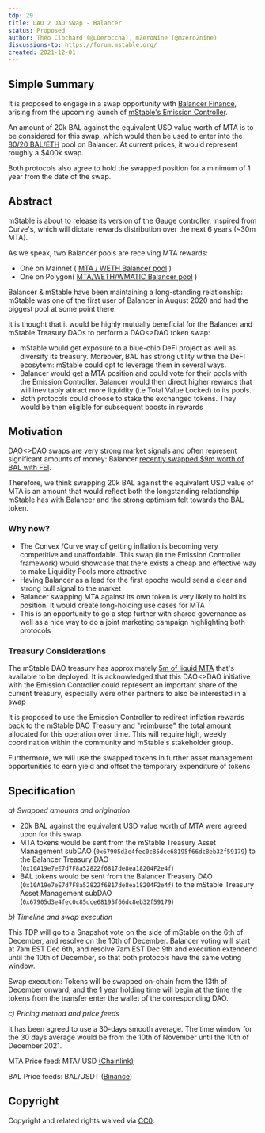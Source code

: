 ```yaml
---
tdp: 29
title: DAO 2 DAO Swap - Balancer
status: Proposed
author: Théo Clochard (@LDeroccha), mZeroNine (@mzero2nine)
discussions-to: https://forum.mstable.org/
created: 2021-12-01
---
```


## Simple Summary

It is proposed to engage in a swap opportunity with [Balancer Finance](https://balancer.fi/), arising from the upcoming launch of [mStable's Emission Controller](https://mips.mstable.org/MIPS/mip-24.html).

An amount of 20k BAL against the equivalent USD value worth of MTA is to be considered for this swap, which would then be used to enter into the [80/20 BAL/ETH](https://app.balancer.fi/#/pool/0x5c6ee304399dbdb9c8ef030ab642b10820db8f56000200000000000000000014) pool on Balancer. At current prices, it would represent roughly a $400k swap.

Both protocols also agree to hold the swapped position for a minimum of 1 year from the date of the swap.

## Abstract

mStable is about to release its version of the Gauge controller, inspired from Curve's, which will dictate rewards distribution over the next 6 years (~30m MTA).

As we speak, two Balancer pools are receiving MTA rewards:

- One on Mainnet ( [MTA / WETH Balancer pool](https://app.balancer.fi/#/pool/0xe2469f47ab58cf9cf59f9822e3c5de4950a41c49000200000000000000000089) )
- One on Polygon( [MTA/WETH/WMATIC Balancer pool](https://polygon.balancer.fi/#/pool/0x614b5038611729ed49e0ded154d8a5d3af9d1d9e00010000000000000000001d) )

Balancer & mStable have been maintaining a long-standing relationship: mStable was one of the first user of Balancer in August 2020 and had the biggest pool at some point there.

It is thought that it would be highly mutually beneficial for the Balancer and mStable Treasury DAOs to perform a DAO<>DAO token swap:

- mStable would get exposure to a blue-chip DeFi project as well as diversify its treasury. Moreover, BAL has strong utility within the DeFI ecosytem: mStable could opt to leverage them in several ways.
- Balancer would get a MTA position and could vote for their pools with the Emission Controller. Balancer would then direct higher rewards that will inevitably attract more liquidity (i.e Total Value Locked) to its pools.
- Both protocols could choose to stake the exchanged tokens. They would be then eligible for subsequent boosts in rewards

## Motivation

DAO<>DAO swaps are very strong market signals and often represent significant amounts of money: Balancer [recently swapped $9m worth of BAL with FEI](https://medium.com/balancer-protocol/balancer-dao-commits-to-dao-agreement-and-token-swap-with-fei-dao-in-unprecedented-move-fbedda688236).

Therefore, we think swapping 20k BAL against the equivalent USD value of MTA is an amount that would reflect both the longstanding relationship mStable has with Balancer and the strong optimism felt towards the BAL token.

### Why now?

- The Convex /Curve way of getting inflation is becoming very competitive and unaffordable. This swap (in the Emission Controller framework) would showcase that there exists a cheap and effective way to make Liquidity Pools more attractive
- Having Balancer as a lead for the first epochs would send a clear and strong bull signal to the market
- Balancer swapping MTA against its own token is very likely to hold its position. It would create long-holding use cases for MTA
- This is an opportunity to go a step further with shared governance as well as a nice way to do a joint marketing campaign highlighting both protocols

### Treasury Considerations

The mStable DAO treasury has approximately [5m of liquid MTA](https://etherscan.io/address/0x3dd46846eed8d147841ae162c8425c08bd8e1b41) that's available to be deployed. It is acknowledged that this DAO<>DAO initiative with the Emission Controller could represent an important share of the current treasury, especially were other partners to also be interested in a swap

It is proposed to use the Emission Controller to redirect inflation rewards back to the mStable DAO Treasury and "reimburse" the total amount allocated for this operation over time. This will require high, weekly coordination within the community and mStable's stakeholder group.

Furthermore, we will use the swapped tokens in further asset management opportunities to earn yield and offset the temporary expenditure of tokens

## Specification

_a) Swapped amounts and origination_

- 20k BAL against the equivalent USD value worth of MTA were agreed upon for this swap
- MTA tokens would be sent from the mStable Treasury Asset Management subDAO (`0x67905d3e4fec0c85dce68195f66dc8eb32f59179`) to the Balancer Treasury DAO (`0x10A19e7eE7d7F8a52822f6817de8ea18204F2e4f`)
- BAL tokens would be sent from the Balancer Treasury DAO (`0x10A19e7eE7d7F8a52822f6817de8ea18204F2e4f`) to the mStable Treasury Asset Management subDAO (`0x67905d3e4fec0c85dce68195f66dc8eb32f59179`)

_b) Timeline and swap execution_

This TDP will go to a Snapshot vote on the side of mStable on the 6th of December, and resolve on the 10th of December. Balancer voting will start at 7am EST Dec 6th, and resolve 7am EST Dec 9th and execution extendend until the 10th of December, so that both protocols have the same voting window.

Swap execution: Tokens will be swapped on-chain from the 13th of December onward, and the 1 year holding time will begin at the time the tokens from the transfer enter the wallet of the corresponding DAO.

_c) Pricing method and price feeds_

It has been agreed to use a 30-days smooth average. The time window for the 30 days average would be from the 10th of November until the 10th of December 2021.

MTA Price feed: MTA/ USD [(Chainlink)](https://market.link/feeds/1ce7ead3-6466-4bdc-8f0c-0d5509820a0f)

BAL Price feeds: BAL/USDT ([Binance](https://www.binance.com/en/trade/BAL_USDT))

## Copyright

Copyright and related rights waived via [CC0](https://creativecommons.org/publicdomain/zero/1.0/).
